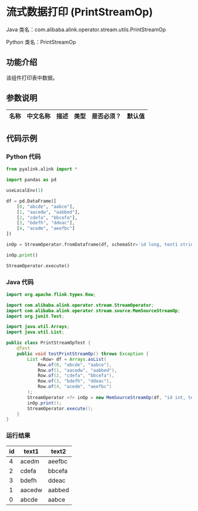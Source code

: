 # 流式数据打印 (PrintStreamOp)
Java 类名：com.alibaba.alink.operator.stream.utils.PrintStreamOp

Python 类名：PrintStreamOp


## 功能介绍
该组件打印表中数据。

## 参数说明

| 名称 | 中文名称 | 描述 | 类型 | 是否必须？ | 默认值 |
| --- | --- | --- | --- | --- | --- |




## 代码示例
### Python 代码
```python
from pyalink.alink import *

import pandas as pd

useLocalEnv(1)

df = pd.DataFrame([
    [0, "abcde", "aabce"],
    [1, "aacedw", "aabbed"],
    [2, "cdefa", "bbcefa"],
    [3, "bdefh", "ddeac"],
    [4, "acedm", "aeefbc"]
])

inOp = StreamOperator.fromDataframe(df, schemaStr='id long, text1 string, text2 string')

inOp.print()

StreamOperator.execute()

```
### Java 代码
```java
import org.apache.flink.types.Row;

import com.alibaba.alink.operator.stream.StreamOperator;
import com.alibaba.alink.operator.stream.source.MemSourceStreamOp;
import org.junit.Test;

import java.util.Arrays;
import java.util.List;

public class PrintStreamOpTest {
	@Test
	public void testPrintStreamOp() throws Exception {
		List <Row> df = Arrays.asList(
			Row.of(0, "abcde", "aabce"),
			Row.of(1, "aacedw", "aabbed"),
			Row.of(2, "cdefa", "bbcefa"),
			Row.of(3, "bdefh", "ddeac"),
			Row.of(4, "acedm", "aeefbc")
		);
		StreamOperator <?> inOp = new MemSourceStreamOp(df, "id int, text1 string, text2 string");
		inOp.print();
		StreamOperator.execute();
	}
}
```

### 运行结果

id|text1|text2
---|-----|-----
4|acedm|aeefbc
2|cdefa|bbcefa
3|bdefh|ddeac
1|aacedw|aabbed
0|abcde|aabce
